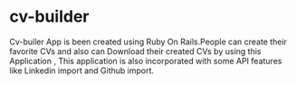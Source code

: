 cv-builder
==========
Cv-builer App is been created using Ruby On Rails.People can create their favorite CVs and 
also can Download their created CVs by using this Application , 
This application is also incorporated with some API features like Linkedin import and Github import. 
